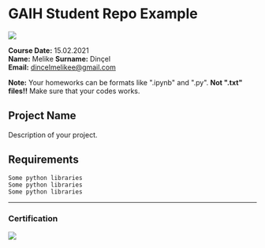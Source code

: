 # GAIH Student Repo Example
![](img/logo.png)

**Course Date:** 15.02.2021  
**Name:** Melike
  **Surname:** Dinçel   
**Email:** dincelmelikee@gmail.com  

**Note:** Your homeworks can be formats like ".ipynb" and ".py". **Not ".txt" files!!** Make sure that your codes works.  

## Project Name
Description of your project.

## Requirements
```
Some python libraries
Some python libraries
Some python libraries
```
---

### Certification
![](img/certificate_ex.png)

